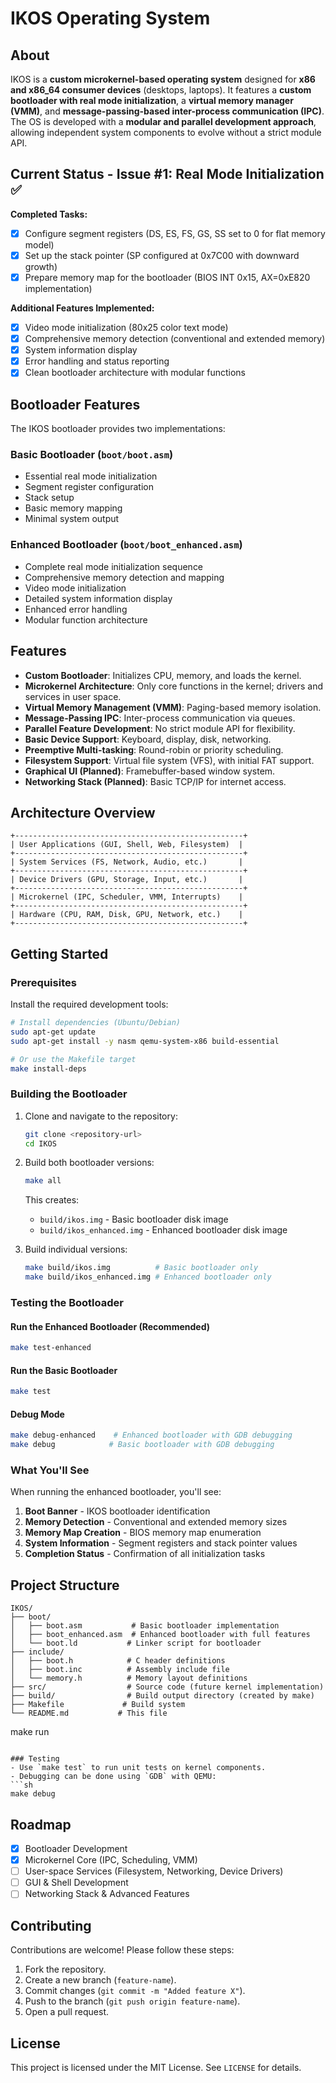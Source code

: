 # IKOS Operating System

## About
IKOS is a **custom microkernel-based operating system** designed for **x86 and x86_64 consumer devices** (desktops, laptops). It features a **custom bootloader with real mode initialization**, a **virtual memory manager (VMM)**, and **message-passing-based inter-process communication (IPC)**. The OS is developed with a **modular and parallel development approach**, allowing independent system components to evolve without a strict module API.

## Current Status - Issue #1: Real Mode Initialization ✅

**Completed Tasks:**
- [x] Configure segment registers (DS, ES, FS, GS, SS set to 0 for flat memory model)
- [x] Set up the stack pointer (SP configured at 0x7C00 with downward growth)
- [x] Prepare memory map for the bootloader (BIOS INT 0x15, AX=0xE820 implementation)

**Additional Features Implemented:**
- [x] Video mode initialization (80x25 color text mode)
- [x] Comprehensive memory detection (conventional and extended memory)
- [x] System information display
- [x] Error handling and status reporting
- [x] Clean bootloader architecture with modular functions

## Bootloader Features
The IKOS bootloader provides two implementations:

### Basic Bootloader (`boot/boot.asm`)
- Essential real mode initialization
- Segment register configuration
- Stack setup
- Basic memory mapping
- Minimal system output

### Enhanced Bootloader (`boot/boot_enhanced.asm`)
- Complete real mode initialization sequence
- Comprehensive memory detection and mapping
- Video mode initialization
- Detailed system information display
- Enhanced error handling
- Modular function architecture

## Features
- **Custom Bootloader**: Initializes CPU, memory, and loads the kernel.
- **Microkernel Architecture**: Only core functions in the kernel; drivers and services in user space.
- **Virtual Memory Management (VMM)**: Paging-based memory isolation.
- **Message-Passing IPC**: Inter-process communication via queues.
- **Parallel Feature Development**: No strict module API for flexibility.
- **Basic Device Support**: Keyboard, display, disk, networking.
- **Preemptive Multi-tasking**: Round-robin or priority scheduling.
- **Filesystem Support**: Virtual file system (VFS), with initial FAT support.
- **Graphical UI (Planned)**: Framebuffer-based window system.
- **Networking Stack (Planned)**: Basic TCP/IP for internet access.

## Architecture Overview
```
+---------------------------------------------------+
| User Applications (GUI, Shell, Web, Filesystem)  |
+---------------------------------------------------+
| System Services (FS, Network, Audio, etc.)       |
+---------------------------------------------------+
| Device Drivers (GPU, Storage, Input, etc.)       |
+---------------------------------------------------+
| Microkernel (IPC, Scheduler, VMM, Interrupts)    |
+---------------------------------------------------+
| Hardware (CPU, RAM, Disk, GPU, Network, etc.)    |
+---------------------------------------------------+
```

## Getting Started

### Prerequisites
Install the required development tools:
```bash
# Install dependencies (Ubuntu/Debian)
sudo apt-get update
sudo apt-get install -y nasm qemu-system-x86 build-essential

# Or use the Makefile target
make install-deps
```

### Building the Bootloader
1. Clone and navigate to the repository:
   ```bash
   git clone <repository-url>
   cd IKOS
   ```

2. Build both bootloader versions:
   ```bash
   make all
   ```
   This creates:
   - `build/ikos.img` - Basic bootloader disk image
   - `build/ikos_enhanced.img` - Enhanced bootloader disk image

3. Build individual versions:
   ```bash
   make build/ikos.img          # Basic bootloader only
   make build/ikos_enhanced.img # Enhanced bootloader only
   ```

### Testing the Bootloader

#### Run the Enhanced Bootloader (Recommended)
```bash
make test-enhanced
```

#### Run the Basic Bootloader
```bash
make test
```

#### Debug Mode
```bash
make debug-enhanced    # Enhanced bootloader with GDB debugging
make debug            # Basic bootloader with GDB debugging
```

### What You'll See
When running the enhanced bootloader, you'll see:
1. **Boot Banner** - IKOS bootloader identification
2. **Memory Detection** - Conventional and extended memory sizes
3. **Memory Map Creation** - BIOS memory map enumeration
4. **System Information** - Segment registers and stack pointer values
5. **Completion Status** - Confirmation of all initialization tasks

## Project Structure
```
IKOS/
├── boot/
│   ├── boot.asm           # Basic bootloader implementation
│   ├── boot_enhanced.asm  # Enhanced bootloader with full features
│   └── boot.ld           # Linker script for bootloader
├── include/
│   ├── boot.h            # C header definitions
│   ├── boot.inc          # Assembly include file
│   └── memory.h          # Memory layout definitions
├── src/                  # Source code (future kernel implementation)
├── build/                # Build output directory (created by make)
├── Makefile             # Build system
└── README.md           # This file
```
   make run
   ```

### Testing
- Use `make test` to run unit tests on kernel components.
- Debugging can be done using `GDB` with QEMU:
   ```sh
   make debug
   ```

## Roadmap
- [x] Bootloader Development
- [x] Microkernel Core (IPC, Scheduling, VMM)
- [ ] User-space Services (Filesystem, Networking, Device Drivers)
- [ ] GUI & Shell Development
- [ ] Networking Stack & Advanced Features

## Contributing
Contributions are welcome! Please follow these steps:
1. Fork the repository.
2. Create a new branch (`feature-name`).
3. Commit changes (`git commit -m "Added feature X"`).
4. Push to the branch (`git push origin feature-name`).
5. Open a pull request.

## License
This project is licensed under the MIT License. See `LICENSE` for details.


